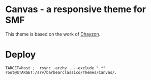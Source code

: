 Canvas - a responsive theme for SMF
===================================

This theme is based on the work of [Dhayzon](http://www.simplemachines.org/community/index.php?action=profile;u=348457).


Deploy
======

    TARGET=host ;  rsync -arzhv . --exclude ".*" root@$TARGET:/srv/barbearclassico/Themes/Canvas/.


